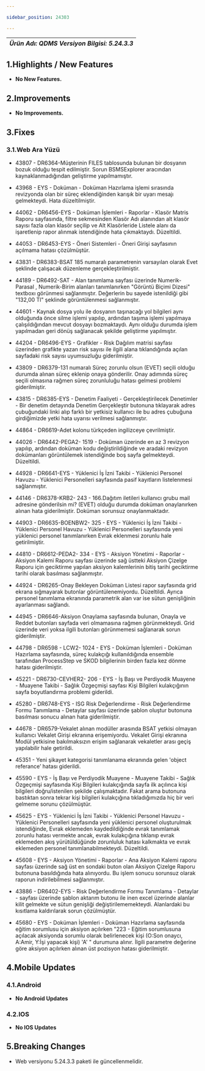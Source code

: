 ```yaml
---

sidebar_position: 24303

---
```

| ***Ürün Adı: QDMS   Versiyon Bilgisi: 5.24.3.3*** |
|-----------------------------------------------|


## 1.Highlights / New Features

- **No New Features.**

## 2.Improvements

- **No Improvements.**

## 3.Fixes

### 3.1.Web Ara Yüzü

- 43807 - DR6364-Müşterinin FILES tablosunda bulunan bir dosyanın bozuk olduğu tespit edilmiştir. Sorun BSMSExplorer aracından kaynaklanmadığından geliştirme yapılmamıştır.

- 43968 - EYS - Doküman - Doküman Hazırlama işlemi sırasında revizyonda olan bir süreç eklendiğinden karışık bir uyarı mesajı gelmekteydi. Hata düzeltilmiştir.

- 44062 - DR6456-EYS - Doküman İşlemleri - Raporlar - Klasör Matris Raporu sayfasında, filtre sekmesinden Klasör Adı alanından alt klasör sayısı fazla olan klasör seçilip ve Alt Klasörleride Listele alanı da işaretlenip rapor alınmak istendiğinde hata çıkmaktaydı. Düzeltildi.

- 44053 - DR6453-EYS - Öneri Sistemleri - Öneri Girişi sayfasının açılmama hatası çözülmüştür.

- 43831 - DR6383-BSAT 185 numaralı parametrenin varsayılan olarak Evet şeklinde çalışacak düzenleme gerçekleştirilmiştir.

- 44189 - DR6492-SAT - Alan tanımlama sayfası üzerinde Numerik-Parasal , Numerik-Birim alanları tanımlanırken "Görüntü Biçimi Dizesi" textboxı görünmesi sağlanmıştır. Değerlerin bu sayede istenildiği gibi "132,00 Tl" şeklinde görüntülenmesi sağlanmıştır.

- 44601 - Kaynak dosya yolu ile dosyanın taşınacağı yol bilgileri aynı olduğunda önce silme işlemi yapılıp, ardından taşıma işlemi yapılmaya çalışıldığından mevcut dosyayı bozmaktaydı. Aynı olduğu durumda işlem yapılmadan geri dönüş sağlanacak şekilde geliştirme yapılmıştır.

- 44204 - DR6496-EYS - Grafikler - Risk Dağılım matrisi sayfası üzerinden grafikte yazan risk sayısı ile ilgili alana tıklandığında açılan sayfadaki risk sayısı uyumsuzluğu giderilmiştir.

- 43809 - DR6379-131 numaralı Süreç zorunlu olsun (EVET) seçili olduğu durumda alınan süreç eklenip onaya gönderilir. Onay adımında süreç seçili olmasına rağmen süreç zorunluluğu hatası gelmesi problemi giderilmiştir.

- 43815 - DR6385-EYS - Denetim Faaliyeti - Gerçekleştirilecek Denetimler - Bir denetim detayında Denetim Gerçekleştir butonuna tıklayarak adres çubuğundaki linki alıp farklı bir yetkisiz kullanıcı ile bu adres çubuğuna girdiğimizde yetki hata uyarısı verilmesi sağlanmıştır.

- 44864 - DR6619-Adet kolonu türkçeden ingilizceye çevrilmiştir.

- 44026 - DR6442-PEGA2- 1519 - Doküman üzerinde en az 3 revizyon yapılıp, ardından doküman kodu değiştirildiğinde ve aradaki revizyon dokümanları görüntülemek istendiğinde boş sayfa gelmekteydi. Düzeltildi.

- 44928 - DR6641-EYS - Yüklenici İş İzni Takibi - Yüklenici Personel Havuzu - Yüklenici Personelleri sayfasında pasif kayıtların listelenmesi sağlanmıştır.

- 44146 - DR6378-KRB2- 243 - 166.Dağıtım iletileri kullanıcı grubu mail adresine gönderilsin mi? (EVET) olduğu durumda doküman onaylanırken alınan hata giderilmiştir. Doküman sorunsuz onaylanmaktadır.

- 44903 - DR6635-BOENBW2- 325 - EYS - Yüklenici İş İzni Takibi - Yüklenici Personel Havuzu - Yüklenici Personelleri sayfasında yeni yüklenici personel tanımlanırken Evrak eklenmesi zorunlu hale getirilmiştir.

- 44810 - DR6612-PEDA2- 334 - EYS - Aksiyon Yönetimi - Raporlar - Aksiyon Kalemi Raporu sayfası üzerinde sağ üstteki Aksiyon Çizelge Raporu için geciktirme yapılan aksiyon kalemlerinin bitiş tarihi geciktirme tarihi olarak basılması sağlanmıştır.

- 44924 - DR6265-Onay Bekleyen Doküman Listesi rapor sayfasında grid ekrana sığmayarak butonlar görüntülenemiyordu. Düzeltildi. Ayrıca personel tanımlama ekranında parametrik alan var ise sütun genişliğinin ayarlanması sağlandı.

- 44945 - DR6646-Aksiyon Onaylama sayfasında bulunan, Onayla ve Reddet butonları sayfada veri olmamasına rağmen görünmekteydi. Grid üzerinde veri yoksa ilgili butonları görünmemesi sağlanarak sorun giderilmiştir.

- 44798 - DR6598 - LCW2- 1024 - EYS - Doküman İşlemleri - Doküman Hazırlama sayfasında, süreç kulakçığı kullanıldığında ensemble tarafından ProcessStep ve SKOD bilgilerinin birden fazla kez dönme hatası giderilmiştir.

- 45221 - DR6730-CEVHER2- 206 - EYS - İş Başı ve Perdiyodik Muayene - Muayene Takibi - Sağlık Özgeçmişi sayfası Kişi Bilgileri kulakçığının sayfa boyutlandırma problemi giderildi.

- 45280 - DR6748-EYS - ISG Risk Değerlendirme - Risk Değerlendirme Formu Tanımlama - Detaylar sayfası üzerinde şablon oluştur butonuna basılması sonucu alınan hata giderilmiştir.

- 44678 - DR6579-Vekalet alınan modüller arasında BSAT yetkisi olmayan kullanıcı Vekalet Girişi ekranına erişemiyordu. Vekalet Girişi ekranına Modül yetkisine bakılmaksızın erişim sağlanarak vekaletler arası geçiş yapılabilir hale getirildi.

- 45351 - Yeni şikayet kategorisi tanımlanama ekranında gelen 'object referance’ hatası giderildi.

- 45590 - EYS - İş Başı ve Perdiyodik Muayene - Muayene Takibi - Sağlık Özgeçmişi sayfasında Kişi Bilgileri kulakçığında sayfa ilk açılınca kişi bilgileri doğru/istenilen şekilde çalışmaktadır. Fakat arama butonuna bastıktan sonra tekrar kişi bilgileri kulakçığına tıkladığımızda hiç bir veri gelmeme sorunu çözülmüştür.

- 45625 - EYS - Yüklenici İş İzni Takibi - Yüklenici Personel Havuzu - Yüklenici Personelleri sayfasında yeni yüklenici personel oluşturulmak istendiğinde, Evrak eklemeden kaydedildiğinde evrak tanımlamak zorunlu hatası vermekte ancak, evrak kulakçığına tıklanıp evrak eklemeden akış yürütüldüğünde zorunluluk hatası kalkmakta ve evrak eklemeden personel tanımlanabilmekteydi. Düzeltildi.

- 45608 - EYS - Aksiyon Yönetimi - Raporlar - Ana Aksiyon Kalemi raporu sayfası üzerinde sağ üst en sondaki buton olan Aksiyon Çizelge Raporu butonuna basıldığında hata alınıyordu. Bu işlem sonucu sorunsuz olarak raporun indirilebilmesi sağlanmıştır.

- 43886 - DR6402-EYS - Risk Değerlendirme Formu Tanımlama - Detaylar - sayfası üzerinde şablon aktarım butonu ile inen excel üzerinde alanlar kilit gelmekte ve sütun genişliği değiştirilememekteydi. Alanlardaki bu kısıtlama kaldırılarak sorun çözülmüştür.

- 45680 - EYS - Doküman İşlemleri - Doküman Hazırlama sayfasında eğitim sorumlusu için aksiyon açılırken "223 - Eğitim sorumlusuna açılacak aksiyonda sorumlu olarak belirlenecek kişi (O:Son onaycı, A:Amir, Y:İşi yapacak kişi) 'A' " durumuna alınır. İlgili parametre değerine göre aksiyon açılırken alınan üst pozisyon hatası giderilmiştir.

## 4.Mobile Updates

### 4.1.Android

- **No Android Updates**


### 4.2.IOS

- **No IOS Updates**

## 5.Breaking Changes

- Web versiyonu 5.24.3.3 paketi ile güncellenmelidir.


